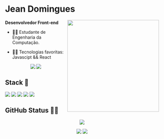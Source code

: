 # Jean Domingues

<img align='right' src='https://media.tenor.com/images/15ed2be7d7f7ecc28f2d97af27883dab/tenor.gif' width='300'>

**Desenvolvedor Front-end** 


- 👨‍🎓 Estudante de Engenharia da Computação.

- 👨‍💻 Tecnologias favoritas: Javascipt && React

<p align="center">
<a href="https://www.linkedin.com/in/jeandomingues-desenvolvedor-react-front-end/"><img src="https://img.shields.io/badge/linkedin-0077B5.svg?style=social&logo=linkedin"></a>
<a href="mailto:jeandomingues752@gmail.com"><img src="https://img.shields.io/badge/e‑mail-D14836.svg?style=social&logo=Gmail"></a>
</p>

## Stack 🔋

<p>
  <img src="https://img.shields.io/badge/javascript%20-%23121011.svg?&style=for-the-badge&logo=javascript&logoColor=%23F7DF1E"/>
  <img src="https://img.shields.io/badge/typescript%20-%23121011.svg?&style=for-the-badge&logo=typescript&logoColor=%23007ACC"/>
  <img src="https://img.shields.io/badge/react%20-%23121011.svg?&style=for-the-badge&logo=react&logoColor=%2361DAFB"/>
  <img src="https://img.shields.io/badge/git%20-%23121011.svg?&style=for-the-badge&logo=git&logoColor=%23F05033"/>
  <img src="https://img.shields.io/badge/github%20-%23121011.svg?&style=for-the-badge&logo=github&logoColor=white"/>
</p>

## GitHub Status 🐱‍👤
<p align = "center">
  <img src = "https://github-readme-stats.vercel.app/api?username=Jean-Domingues&show_icons=true">
</p>

<p align = "center">
  
  <img src="https://badges.pufler.dev/repos/Jean-Domingues?style=for-the-badge&labelColor=%23121011&color=white"/>
  <img src="https://badges.pufler.dev/years/Jean-Domingues?style=for-the-badge&labelColor=%23121011&color=white"/>
</p>
